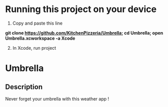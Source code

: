 # Running this project on your device

1. Copy and paste this line 

**git clone https://github.com/KitchenPizzeria/Umbrella; cd Umbrella; open Umbrella.xcworkspace -a Xcode**

2. In Xcode, run project 

# Umbrella
## Description

Never forget your umbrella with this weather app !
